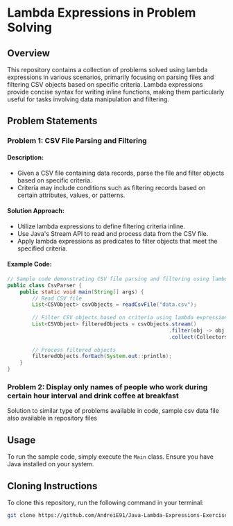 # Lambda Expressions in Problem Solving

## Overview

This repository contains a collection of problems solved using lambda expressions in various scenarios, primarily focusing on parsing files and filtering CSV objects based on specific criteria. Lambda expressions provide concise syntax for writing inline functions, making them particularly useful for tasks involving data manipulation and filtering.

## Problem Statements

### Problem 1: CSV File Parsing and Filtering

#### Description:
- Given a CSV file containing data records, parse the file and filter objects based on specific criteria.
- Criteria may include conditions such as filtering records based on certain attributes, values, or patterns.

#### Solution Approach:
- Utilize lambda expressions to define filtering criteria inline.
- Use Java's Stream API to read and process data from the CSV file.
- Apply lambda expressions as predicates to filter objects that meet the specified criteria.
  
#### Example Code:
```java
// Sample code demonstrating CSV file parsing and filtering using lambda expressions
public class CsvParser {
    public static void main(String[] args) {
        // Read CSV file
        List<CSVObject> csvObjects = readCsvFile("data.csv");
        
        // Filter CSV objects based on criteria using lambda expressions
        List<CSVObject> filteredObjects = csvObjects.stream()
                                                    .filter(obj -> obj.getCriteria().matches("regex pattern"))
                                                    .collect(Collectors.toList());
        
        // Process filtered objects
        filteredObjects.forEach(System.out::println);
    }
}
```

### Problem 2: Display only names of people who work during certain hour interval and drink coffee at breakfast

Solution to similar type of problems available in code, sample csv data file also available in repository files

## Usage

To run the sample code, simply execute the `Main` class. Ensure you have Java installed on your system.

## Cloning Instructions

To clone this repository, run the following command in your terminal:

```bash
git clone https://github.com/AndreiE91/Java-Lambda-Expressions-Exercises.git
```

